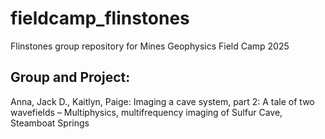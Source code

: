 # fieldcamp_flinstones
Flinstones group repository for Mines Geophysics Field Camp 2025

## Group and Project: 
Anna, Jack D., Kaitlyn, Paige: Imaging a cave system, part 2: A tale of two wavefields – Multiphysics, multifrequency imaging of Sulfur Cave, Steamboat Springs

